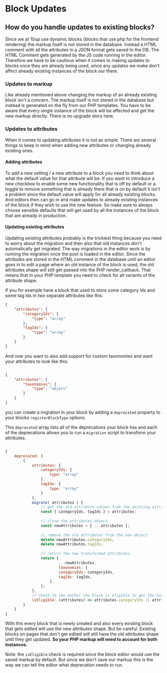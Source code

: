 # Block Updates

## How do you handle updates to existing blocks?
Since we at 10up use dynamic blocks (blocks that use php for the frontend rendering) the markup itself is not stored in the database. Instead a HTML comment with all the attributes in a JSON format gets saved to the DB. The HTML Comment gets generated by the JS code running in the editor. Therefore we have to be cautious when it comes to making updates to blocks once they are already being used, since any updates we make don't affect already existing instances of the block our there.

### Updates to markup
Like already mentioned above changing the markup of an already existing block isn't a concern. The markup itself is not stored in the database but instead is generated on the fly from our PHP templates. You have to be aware that every single instance of the block will be affected and get the new markup directly. There is no upgrade story here.

### Updates to attributes
When it comes to updating attributes it is not as simple. There are several things to keep in mind when adding new attributes or changing already existing ones.

#### Adding attributes
To add a new setting / a new attribute to a block you need to think about what the default value for that attribute will be. If you want to introduce a new checkbox to enable some new functionality that is off by default or a toggle to remove something that is already there that is on by default it isn't a problem since the default value will apply for all already existing blocks. And editors then can go in and make updates to already existing instances of the block if they wish to use the new feature. So make sure to always choose sensible defaults that will get used by all the instances of the block that are already in production.

#### Updating existing attributes
Updating existing attributes probably is the trickiest thing because you need to worry about the migration and then also that old instances don't automatically get migrated. The way migrations in the editor work is by running the migration once the post is loaded in the editor. Since the attributes are stored in the HTML comment in the database until an editor goes in to edit a page where an old instance of the block is used, the old attributes shape will still get passed into the PHP render_callback. That means that in your PHP template you need to check for all variants of the attribute shape.

If you for example have a block that used to store some category Ids and some tag Ids in two separate attributes like this:

```json
{
	"attributes": {
		"categoryIds": {
			"type": "array"
		},
		"tagIds": {
			"type": "array"
		}
	}
}

```

And now you want to also add support for custom taxonomies and want your attributes to look like this:

```json

{
	"attributes": {
		"taxonomies": {
			"type": "object"
		}
	}
}
```

you can create a migration in your block by adding a `deprecated` property to your blocks `registerBlockType` options.

This `deprecated` array lists all of the deprecations your block has and each of the deprecations allows you to run a `migration` script to transform your attributes.

```js

{
	deprecated: [
		{
			attributes: {
				categoryIds: {
					type: "array"
				},
				tagIds: {
					type: "array"
				}
			},
			migrate( attributes ) {
				// get the old attribute values from the existing attributes
				const { categoryIds, tagIds } = attributes;
	  
				// clone the attributes object
				const newAttributes = { ...attributes };
		  
				// remove the old attributes from the new object
				delete newAttributes.categoryIds;
				delete newAttributes.tagIds;
	  
				// return the new transformed attributes
				return {
						...newAttributes,
						taxonomies: {
						categoryIds: categoryIds,
						tagIds: tagIds,
					},
				};
			},
			// check to see wether the block is eligible to get the migration
			isEligible: (attributes) => attributes.categoryIds || attributes.tagIds
		}
	]
}
```

With this every block that is newly created and also every existing block that gets edited will use the new attributes shape. But be careful. Existing blocks on pages that don't get edited will still have the old attributes shape until they get updated. **So your PHP markup will need to account for both instances.**

Note: the `isEligible` check is required since the block editor would use the saved markup by default. But since we don't save our markup this is the way we can tell the editor what deprecation needs to run.